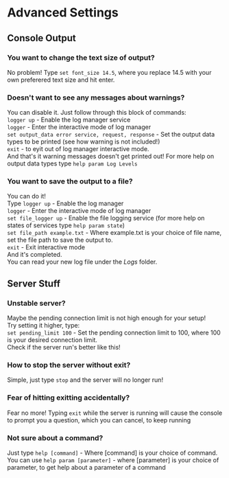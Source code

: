 # Advanced Settings  
## Console Output  
### You want to change the text size of output?  
No problem! Type `set font_size 14.5`, where you replace 14.5 with your own preferered text size and hit enter.  
### Doesn't want to see any messages about warnings?
You can disable it. Just follow through this block of commands:  
`logger up` - Enable the log manager service  
`logger` - Enter the interactive mode of log manager  
`set output_data error service, request, response` - Set the output data types to be printed (see how warning is not included!)  
`exit` - to eyit out of log manager interactive mode.  
And that's it warning messages doesn't get printed out!
For more help on output data types type `help param Log Levels` 
### You want to save the output to a file?  
You can do it!  
Type
`logger up` - Enable the log manager  
`logger` - Enter the interactive mode of log manager  
`set file_logger up` - Enable the file logging service (for more help on states of services type `help param state`)  
`set file_path example.txt` - Where example.txt is your choice of file name, set the file path to save the output to.  
`exit` - Exit interactive mode  
And it's completed.  
You can read your new log file under the *Logs* folder.  
## Server Stuff
### Unstable server?  
Maybe the pending connection limit is not high enough for your setup!  
Try setting it higher, type:  
`set pending_limit 100` - Set the pending connection limit to 100, where 100 is your desired connection limit.  
Check if the server run's better like this!  
### How to stop the server without exit?  
Simple, just type `stop` and the server will no longer run!  
### Fear of hitting exitting accidentally?  
Fear no more! Typing `exit` while the server is running will cause the console to prompt you a question, which you can cancel, to keep running  
### Not sure about a command?  
Just type `help [command]` - Where [command] is your choice of command.  
You can use `help param [parameter]` - where [parameter] is your choice of parameter, to get help about a parameter of a command
